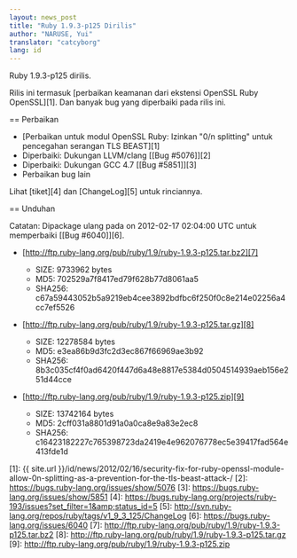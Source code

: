 ```yaml
---
layout: news_post
title: "Ruby 1.9.3-p125 Dirilis"
author: "NARUSE, Yui"
translator: "catcyborg"
lang: id
---
```


Ruby 1.9.3-p125 dirilis.

Rilis ini termasuk [perbaikan keamanan dari ekstensi OpenSSL Ruby OpenSSL][1].
Dan banyak bug yang diperbaiki pada rilis ini.

== Perbaikan

* [Perbaikan untuk modul OpenSSL Ruby: Izinkan \"0/n splitting\" untuk pencegahan
  serangan TLS BEAST][1]
* Diperbaiki: Dukungan LLVM/clang [\[Bug #5076\]][2]
* Diperbaiki: Dukungan GCC 4.7 [\[Bug #5851\]][3]
* Perbaikan bug lain

Lihat [tiket][4] dan [ChangeLog][5] untuk rinciannya.

== Unduhan

Catatan: Dipackage ulang pada on 2012-02-17 02:04:00 UTC untuk memperbaiki [\[Bug #6040\]][6].

* [http://ftp.ruby-lang.org/pub/ruby/1.9/ruby-1.9.3-p125.tar.bz2][7]

  * SIZE: 9733962 bytes
  * MD5: 702529a7f8417ed79f628b77d8061aa5
  * SHA256:
    c67a59443052b5a9219eb4cee3892bdfbc6f250f0c8e214e02256a4cc7ef5526

* [http://ftp.ruby-lang.org/pub/ruby/1.9/ruby-1.9.3-p125.tar.gz][8]

  * SIZE: 12278584 bytes
  * MD5: e3ea86b9d3fc2d3ec867f66969ae3b92
  * SHA256:
    8b3c035cf4f0ad6420f447d6a48e8817e5384d0504514939aeb156e251d44cce

* [http://ftp.ruby-lang.org/pub/ruby/1.9/ruby-1.9.3-p125.zip][9]

  * SIZE: 13742164 bytes
  * MD5: 2cff031a8801d91a0a0ca8e9a83e2ec8
  * SHA256:
    c16423182227c765398723da2419e4e962076778ec5e39417fad564e413fde1d



[1]: {{ site.url }}/id/news/2012/02/16/security-fix-for-ruby-openssl-module-allow-0n-splitting-as-a-prevention-for-the-tls-beast-attack-/
[2]: https://bugs.ruby-lang.org/issues/show/5076
[3]: https://bugs.ruby-lang.org/issues/show/5851
[4]: https://bugs.ruby-lang.org/projects/ruby-193/issues?set_filter=1&amp;status_id=5
[5]: http://svn.ruby-lang.org/repos/ruby/tags/v1_9_3_125/ChangeLog
[6]: https://bugs.ruby-lang.org/issues/6040
[7]: http://ftp.ruby-lang.org/pub/ruby/1.9/ruby-1.9.3-p125.tar.bz2
[8]: http://ftp.ruby-lang.org/pub/ruby/1.9/ruby-1.9.3-p125.tar.gz
[9]: http://ftp.ruby-lang.org/pub/ruby/1.9/ruby-1.9.3-p125.zip
